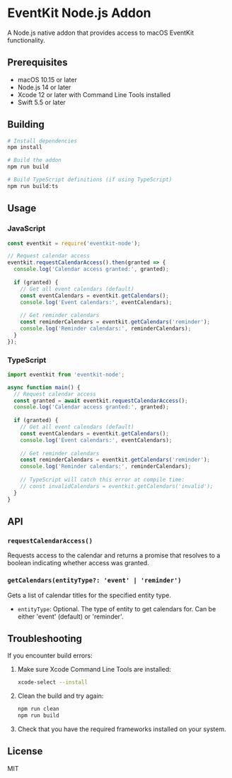 # EventKit Node.js Addon

A Node.js native addon that provides access to macOS EventKit functionality.

## Prerequisites

- macOS 10.15 or later
- Node.js 14 or later
- Xcode 12 or later with Command Line Tools installed
- Swift 5.5 or later

## Building

```bash
# Install dependencies
npm install

# Build the addon
npm run build

# Build TypeScript definitions (if using TypeScript)
npm run build:ts
```

## Usage

### JavaScript

```javascript
const eventkit = require('eventkit-node');

// Request calendar access
eventkit.requestCalendarAccess().then(granted => {
  console.log('Calendar access granted:', granted);
  
  if (granted) {
    // Get all event calendars (default)
    const eventCalendars = eventkit.getCalendars();
    console.log('Event calendars:', eventCalendars);
    
    // Get reminder calendars
    const reminderCalendars = eventkit.getCalendars('reminder');
    console.log('Reminder calendars:', reminderCalendars);
  }
});
```

### TypeScript

```typescript
import eventkit from 'eventkit-node';

async function main() {
  // Request calendar access
  const granted = await eventkit.requestCalendarAccess();
  console.log('Calendar access granted:', granted);
  
  if (granted) {
    // Get all event calendars (default)
    const eventCalendars = eventkit.getCalendars();
    console.log('Event calendars:', eventCalendars);
    
    // Get reminder calendars
    const reminderCalendars = eventkit.getCalendars('reminder');
    console.log('Reminder calendars:', reminderCalendars);
    
    // TypeScript will catch this error at compile time:
    // const invalidCalendars = eventkit.getCalendars('invalid');
  }
}
```

## API

### `requestCalendarAccess()`

Requests access to the calendar and returns a promise that resolves to a boolean indicating whether access was granted.

### `getCalendars(entityType?: 'event' | 'reminder')`

Gets a list of calendar titles for the specified entity type.

- `entityType`: Optional. The type of entity to get calendars for. Can be either 'event' (default) or 'reminder'.

## Troubleshooting

If you encounter build errors:

1. Make sure Xcode Command Line Tools are installed:
   ```bash
   xcode-select --install
   ```

2. Clean the build and try again:
   ```bash
   npm run clean
   npm run build
   ```

3. Check that you have the required frameworks installed on your system.

## License

MIT 